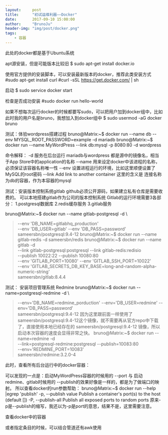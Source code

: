```yaml
---
layout:     post
title:      "初试运维利器——Docker"
date:       2017-09-10 15:00:00
author:     "BrunoJu"
header-img: "img/post/docker.png"
tags:
    - 容器
---
```


此处的docker都是基于Ubuntu系统

apt源安装，但是可能版本比较旧
$ sudo apt-get install docker.io

使用官方提供的安装脚本，可以安装最新版本的docker，推荐此类安装方式
#sudo apt-get install curl
#curl -sSL https://get.docker.com/ | sh

启动
$ sudo service docker start

检查是否成功安装
#sudo docker run hello-world

如果不想每次运行docker的时候都要写sudo，可以把用户加到docker组中，比如此时我的用户名是bruno，我想加入到docker组中
$ sudo usermod -aG docker bruno


测试：体验wordpress搭建过程
bruno@Matrix:~$ docker run --name db --env MYSQL_ROOT_PASSWORD=example -d mariadb
bruno@Matrix:~$ docker run --name MyWordPress --link db:mysql -p 8080:80 -d wordpress

命令解释：
-d 	服务在后台运行
mariadb与wordpress	都是源中的镜像名，相当于App Store中的application的名称
--name	用来设定docker中该进程的名称，必须保证该容器名称唯一性
--env	设置进程运行的环境，比如这里顺便设置了MySQL的root密码
--link	Add link to another container 这里的含义是 连接名称为db的容器，作为本容器的mysql


测试：安装版本控制系统gitlab
github必须公开源码，如果建立私有仓库是需要收费的。
可以本地搭建gitlab作为公司的版本控制系统
Gitlab的运行环境需要3各部分：
1.postgresql数据库
2.redis缓存服务
3.gitlab服务

bruno@Matrix:~$ docker run --name gitlab-postgresql -d \
> --env 'DB_NAME=gitlabhq_production' \
> --env 'DB_USER=gitlab' --env 'DB_PASS=password' \
> sameersbn/postgresql:9.4-12
bruno@Matrix:~$ docker run --name gitlab-redis -d sameersbn/redis
bruno@Matrix:~$ docker run --name gitlab -d \
> --link gitlab-postgresql:postgresql --link gitlab-redis:redisio \
> --publish 10022:22 --publish 10080:80 \
> --env 'GITLAB_PORT=10080' --env 'GITLAB_SSH_PORT=10022' \
> --env 'GITLAB_SECRETS_DB_KEY_BASE=long-and-random-alpha-numeric-string' \
> sameersbn/gitlab:8.4.4


测试： 安装项目管理系统 Redmine
bruno@Matrix:~$ docker run --name=postgresql-redmine -d \
>--env='DB_NAME=redmine_porduction' --env='DB_USER=redmine' --env='DB_PASS=password' \
> sameersbn/postgresql:9.4-12
因为这里跟前面一样使用了sameersbn/postgresql:9.4-12这个镜像，就不需要再从官方repo中下载了，直接使用本地已经存在的 sameersbn/postgresql:9.4-12 镜像，所以启动本次容器的速度会显得非常之快。
bruno@Matrix:~$ docker run --name=redmine -d \
> --link=postgresql-redmine:postgresql --publish=10083:80 \
> --env='REDMINE_PORT=10083' \
> sameersbn/redmine:3.2.0-4

此时，查看所有后台运行中的docker容器：

可以发现的一点是：启动MyWordPress容器的时候用的 --port 与 启动 redmine、gitlab时候用的 --publish的效果好像是一样的，都是为了做端口的映射。
所以查看docker的run参数帮助：
bruno@Matrix:~$ docker run --help |egrep 'publish'
  -p, --publish value               Publish a container's port(s) to the host (default [])
  -P, --publish-all                 Publish all exposed ports to random ports
原来-p是--publish的缩写，我还以为-p是port的意思，结果不是，这里需要注意。

查看docker中的容器

或者指定条目的时候，可以结合管道还有awk使用
